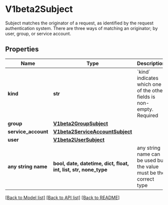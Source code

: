 # V1beta2Subject

Subject matches the originator of a request, as identified by the request authentication system. There are three ways of matching an originator; by user, group, or service account.

## Properties
Name | Type | Description | Notes
------------ | ------------- | ------------- | -------------
**kind** | **str** | &#x60;kind&#x60; indicates which one of the other fields is non-empty. Required | 
**group** | [**V1beta2GroupSubject**](V1beta2GroupSubject.md) |  | [optional] 
**service_account** | [**V1beta2ServiceAccountSubject**](V1beta2ServiceAccountSubject.md) |  | [optional] 
**user** | [**V1beta2UserSubject**](V1beta2UserSubject.md) |  | [optional] 
**any string name** | **bool, date, datetime, dict, float, int, list, str, none_type** | any string name can be used but the value must be the correct type | [optional]

[[Back to Model list]](../README.md#documentation-for-models) [[Back to API list]](../README.md#documentation-for-api-endpoints) [[Back to README]](../README.md)


